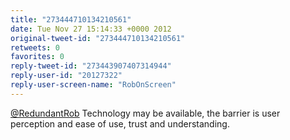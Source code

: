 ```yaml
---
title: "273444710134210561"
date: Tue Nov 27 15:14:33 +0000 2012
original-tweet-id: "273444710134210561"
retweets: 0
favorites: 0
reply-tweet-id: "273443907407314944"
reply-user-id: "20127322"
reply-user-screen-name: "RobOnScreen"
---
```

<a href="https://twitter.com/RedundantRob">@RedundantRob</a> Technology may be available, the barrier is user perception and ease of use, trust and understanding.
